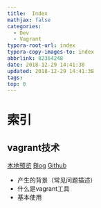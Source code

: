 ```yaml
---
title:  Index
mathjax: false
categories:
  - Dev
  - Vagrant
typora-root-url: index
typora-copy-images-to: index
abbrlink: 82364248
date: 2018-12-29 14:41:38
updated: 2018-12-29 14:41:38
tags:
top: 0
---
```



# 索引 
 
## vagrant技术 
[本地预览](vagrant技术.md)    [Blog](http://blog.kuma8866.top/posts/1535111454/)     [Github](https://github.com/KumaDocCenter/Vagrant/blob/master/doc/md/vagrant技术.md)
 
  * 产生的背景（常见问题描述）
  * 什么是vagrant工具
  * 基本使用
 
